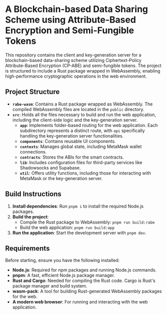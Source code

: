 # A Blockchain-based Data Sharing Scheme using Attribute-Based Encryption and Semi-Fungible Tokens

This repository contains the client and key-generation server for a blockchain-based data-sharing scheme utilizing Ciphertext-Policy Attribute-Based Encryption (CP-ABE) and semi-fungible tokens. The project is structured to include a Rust package wrapped in WebAssembly, enabling high-performance cryptographic operations in the web environment.

## Project Structure

- **`rabe-wasm`**: Contains a Rust package wrapped as WebAssembly. The compiled WebAssembly files are located in the `public` directory.
- **`src`**: Holds all the files necessary to build and run the web application, including the client-side logic and the key-generation server.
  - **`app`**: Implements folder-based routing for the web application. Each subdirectory represents a distinct route, with `api` specifically handling the key-generation server functionalities.
  - **`components`**: Contains reusable UI components.
  - **`contexts`**: Manages global state, including MetaMask wallet connections.
  - **`contracts`**: Stores the ABIs for the smart contracts.
  - **`lib`**: Includes configuration files for third-party services like Shadowsocks and Supabase.
  - **`util`**: Offers utility functions, including those for interacting with MetaMask or the key-generation server.

## Build Instructions

1. **Install dependencies**: Run `pnpm i` to install the required Node.js packages.
2. **Build the project**:
   - Compile the Rust package to WebAssembly: `pnpm run build:rabe`
   - Build the web application: `pnpm run build:app`
3. **Run the application**: Start the development server with `pnpm dev`.

## Requirements

Before starting, ensure you have the following installed:

- **Node.js**: Required for npm packages and running Node.js commands.
- **pnpm**: A fast, efficient Node.js package manager.
- **Rust and Cargo**: Needed for compiling the Rust code. Cargo is Rust's package manager and build system.
- **wasm-pack**: A tool for building Rust-generated WebAssembly packages for the web.
- **A modern web browser**: For running and interacting with the web application.
